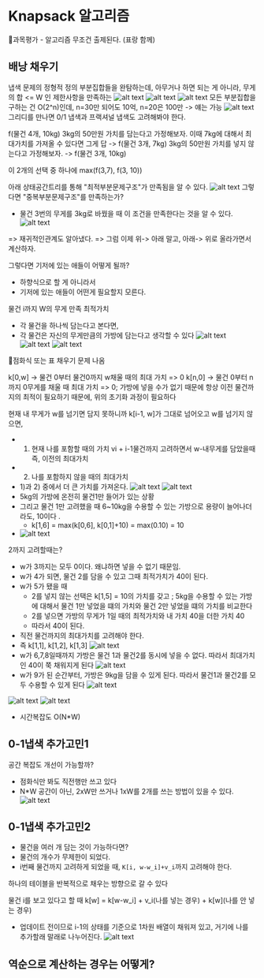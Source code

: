 # Knapsack 알고리즘 
📌과목평가 - 알고리즘 무조건 출제된다. (표랑 함께)


## 배낭 채우기 
냅색 문제의 정형적 정의 
부분집합들을 완탐하는데, 아무거나 하면 되는 게 아니라, 무게의 합 <= W 인 제한사항을 만족하는 
![alt text](image-7.png)
![alt text](image-6.png)
![alt text](image-8.png)
모든 부분집합을 구하는 건 O(2^n)인데, n=30만 되어도 10억, n=20은 100만 -> 얘는 가능 
![alt text](image-9.png)
그리디를 만나면 0/1 냅색과 프랙셔널 냅색도 고려해봐야 한다. 

f(물건 4개, 10kg)
3kg의 50만원 가치를 담는다고 가정해보자. 이때 7kg에 대해서 최대가치를 가져올 수 있다면 그게 답 
-> f(물건 3개, 7kg)
3kg의 50만원 가치를 넣지 않는다고 가정해보자. 
-> f(물건 3개, 10kg)

이 2개의 선택 중 하나에 max(f(3,7), f(3, 10))

아래 상태공간트리를 통해 "최적부분문제구조"가 만족됨을 알 수 있다.
![alt text](image-10.png)
그렇다면 "중복부분문제구조"를 만족하는가? 
- 물건 3번의 무게를 3kg로 바꿨을 때 이 조건을 만족한다는 것을 알 수 있다. 
![alt text](image-11.png)

=> 재귀적인관계도 알아냈다. 
=> 그럼 이제 위-> 아래 말고, 아래-> 위로 올라가면서 계산하자. 

그렇다면 기저에 있는 애들이 어떻게 될까? 
- 하향식으로 할 게 아니라서 
- 기저에 있는 애들이 어떤게 필요할지 모른다. 

물건 i까지 W의 무게 만족 최적가치 
- 각 물건을 하나씩 담는다고 본다면, 
- 각 물건은 자신의 무게만큼의 가방에 담는다고 생각할 수 있다 
![alt text](image-13.png)
![alt text](image-12.png)
![alt text](image-14.png)

📌점화식 또는 표 채우기 문제 나옴

k[0,w] -> 물건 0부터 물건0까지 w채울 때의 최대 가치 => 0 
k[n,0] -> 물건 0부터 n까지 0무게를 채울 때 최대 가치 => 0; 가방에 넣을 수가 없기 때문에 
항상 이전 물건까지의 최적이 필요하기 때문에, 위의 초기화 과정이 필요하다

현재 내 무게가 w를 넘기면 담지 못하니까 k[i-1, w]가 그대로 넘어오고 
w를 넘기지 않으면,
- 1) 현재 나를 포함할 때의 가치 vi + i-1물건까지 고려하면서 w-내무게를 담았을때 즉, 이전의 최대가치
- 2) 나를 포함하지 않을 때의 최대가치 
- 1)과 2) 중에서 더 큰 가치를 가져온다. 
![alt text](image-15.png)
![alt text](image-16.png)
- 5kg의 가방에 온전히 물건1만 들어가 있는 상황 
- 그리고 물건 1만 고려했을 때 6~10kg을 수용할 수 있는 가방으로 용량이 늘어나더라도, 10이다 .
  - k[1,6] = max(k[0,6], k[0,1]+10) = max(0.10) = 10 
- ![alt text](image-17.png)

2까지 고려할때는? 
- w가 3까지는 모두 0이다. 왜냐하면 넣을 수 없기 때문임. 
- w가 4가 되면, 물건 2를 담을 수 있고 그때 최적가치가 40이 된다. 
- w가 5가 됐을 때 
  - 2를 넣지 않는 선택은 k[1,5] = 10의 가치를 갖고 ; 5kg을 수용할 수 있는 가방에 대해서 물건 1만 넣었을 떄의 가치와 물건 2만 넣었을 떄의 가치를 비교한다 
  - 2를 넣으면 가방의 무게가 1일 때의 최적가치와 내 가치 40을 더한 가치 40 
  - 따라서 40이 된다.
- 직전 물건까지의 최대가치를 고려해야 한다. 
- 즉 k[1,1], k[1,2], k[1,3] 
![alt text](image-18.png)
- w가 6,7,8일때까지 가방은 물건 1과 물건2를 동시에 넣을 수 없다. 따라서 최대가치인 40이 쭉 채워지게 된다 
![alt text](image-19.png)
- w가 9가 된 순간부터, 가방은 9kg을 담을 수 있게 된다. 따라서 물건1과 물건2를 모두 수용할 수 있게 된다 
![alt text](image-20.png)

![alt text](image-21.png)
![alt text](image-22.png)
- 시간복잡도 O(N*W)

## 0-1냅색 추가고민1 
공간 복잡도 개선이 가능할까? 
- 점화식만 봐도 직전행만 쓰고 있다
- N*W 공간이 아닌, 2xW만 쓰거나 1xW를 2개를 쓰는 방법이 있을 수 있다. 
![alt text](image-23.png)

## 0-1냅색 추가고민2
- 물건을 여러 개 담는 것이 가능하다면? 
- 물건의 개수가 무제한이 되었다. 
- i번째 물건까지 고려하게 되었을 때, `K[i, w-w_i]+v_i`까지 고려해야 한다. 

하나의 테이블을 반복적으로 채우는 방향으로 갈 수 있다 

물건 i를 보고 있다고 할 때 
k[w] = k[w-w_i] + v_i(나를 넣는 경우) + k[w](나를 안 넣는 경우)
- 업데이트 전이므로 i-1의 상태를 기준으로 1차원 배열이 채워져 있고, 거기에 나를 추가할래 말래로 나누어진다. 
  ![alt text](image-24.png)

역순으로 계산하는 경우는 어떻게? 
- 